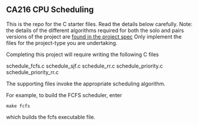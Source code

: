 ## CA216 CPU Scheduling

This is the repo for the C starter files.  Read the details below carefully.  Note: the details of the different algorithms required for both the solo and pairs versions of the project are [found in the project spec](https://ca216.computing.dcu.ie/assessments/scheduling-assignment/) Only implement the files for the project-type you are undertaking.

Completing this project will require writing the following C files

schedule_fcfs.c
schedule_sjf.c
schedule_rr.c
schedule_priority.c
schedule_priority_rr.c

The supporting files invoke the appropriate scheduling algorithm. 

For example, to build the FCFS scheduler, enter
```
make fcfs
```
which builds the fcfs executable file.
